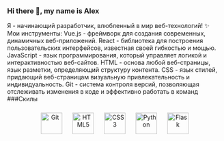 
### Hi there 👋, my name is Alex
Я - начинающий разработчик, влюбленный в мир веб-технологий!
✨ Мои инструменты:
Vue.js - фреймворк для создания современных, динамичных веб-приложений.
React - библиотека для построения пользовательских интерфейсов, известная своей гибкостью и мощью.
JavaScript - язык программирования, который управляет логикой и интерактивностью веб-сайтов.
HTML - основа любой веб-страницы, язык разметки, определяющий структуру контента.
CSS - язык стилей, придающий веб-страницам визуальную привлекательность и индивидуальность.
Git - система контроля версий, позволяющая отслеживать изменения в коде и эффективно работать в команд
###Скилы 
<div align="center">  
<a href="https://github.com/" target="_blank"><img style="margin: 10px" src="https://profilinator.rishav.dev/skills-assets/git-scm-icon.svg" alt="Git" height="50" /></a>  
<a href="https://en.wikipedia.org/wiki/HTML5" target="_blank"><img style="margin: 10px" src="https://profilinator.rishav.dev/skills-assets/html5-original-wordmark.svg" alt="HTML5" height="50" /></a>  
<a href="https://www.w3schools.com/css/" target="_blank"><img style="margin: 10px" src="https://profilinator.rishav.dev/skills-assets/css3-original-wordmark.svg" alt="CSS3" height="50" /></a>  
<a href="https://www.python.org/" target="_blank"><img style="margin: 10px" src="https://profilinator.rishav.dev/skills-assets/python-original.svg" alt="Python" height="50" /></a>  
<a href="https://flask.palletsprojects.com/" target="_blank"><img style="margin: 10px" src="https://profilinator.rishav.dev/skills-assets/flask.png" alt="Flask" height="50" /></a>  
</div>
</td><td valign="top" width="33%">
